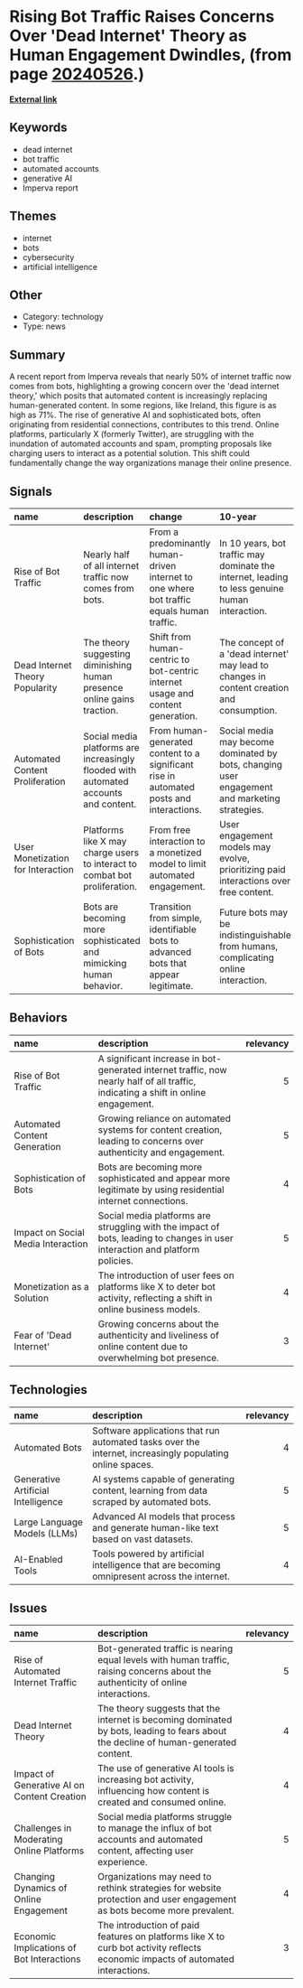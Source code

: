 # __Rising Bot Traffic Raises Concerns Over 'Dead Internet' Theory as Human Engagement Dwindles__, (from page [20240526](https://kghosh.substack.com/p/20240526).)

__[External link](https://www.independent.co.uk/tech/dead-internet-web-bots-humans-b2530324.html)__



## Keywords

* dead internet
* bot traffic
* automated accounts
* generative AI
* Imperva report

## Themes

* internet
* bots
* cybersecurity
* artificial intelligence

## Other

* Category: technology
* Type: news

## Summary

A recent report from Imperva reveals that nearly 50% of internet traffic now comes from bots, highlighting a growing concern over the 'dead internet theory,' which posits that automated content is increasingly replacing human-generated content. In some regions, like Ireland, this figure is as high as 71%. The rise of generative AI and sophisticated bots, often originating from residential connections, contributes to this trend. Online platforms, particularly X (formerly Twitter), are struggling with the inundation of automated accounts and spam, prompting proposals like charging users to interact as a potential solution. This shift could fundamentally change the way organizations manage their online presence.

## Signals

| name                              | description                                                                          | change                                                                                    | 10-year                                                                                        | driving-force                                                                      |   relevancy |
|:----------------------------------|:-------------------------------------------------------------------------------------|:------------------------------------------------------------------------------------------|:-----------------------------------------------------------------------------------------------|:-----------------------------------------------------------------------------------|------------:|
| Rise of Bot Traffic               | Nearly half of all internet traffic now comes from bots.                             | From a predominantly human-driven internet to one where bot traffic equals human traffic. | In 10 years, bot traffic may dominate the internet, leading to less genuine human interaction. | The growth of generative AI and sophisticated bots for data scraping.              |           5 |
| Dead Internet Theory Popularity   | The theory suggesting diminishing human presence online gains traction.              | Shift from human-centric to bot-centric internet usage and content generation.            | The concept of a 'dead internet' may lead to changes in content creation and consumption.      | Concerns over authenticity and the impact of automated content on social media.    |           4 |
| Automated Content Proliferation   | Social media platforms are increasingly flooded with automated accounts and content. | From human-generated content to a significant rise in automated posts and interactions.   | Social media may become dominated by bots, changing user engagement and marketing strategies.  | The need for businesses to adapt to a changing digital landscape filled with bots. |           5 |
| User Monetization for Interaction | Platforms like X may charge users to interact to combat bot proliferation.           | From free interaction to a monetized model to limit automated engagement.                 | User engagement models may evolve, prioritizing paid interactions over free content.           | The struggle to maintain genuine user interactions in the face of bot traffic.     |           4 |
| Sophistication of Bots            | Bots are becoming more sophisticated and mimicking human behavior.                   | Transition from simple, identifiable bots to advanced bots that appear legitimate.        | Future bots may be indistinguishable from humans, complicating online interaction.             | Advancements in AI technology enhancing bot capabilities.                          |           5 |

## Behaviors

| name                               | description                                                                                                                        |   relevancy |
|:-----------------------------------|:-----------------------------------------------------------------------------------------------------------------------------------|------------:|
| Rise of Bot Traffic                | A significant increase in bot-generated internet traffic, now nearly half of all traffic, indicating a shift in online engagement. |           5 |
| Automated Content Generation       | Growing reliance on automated systems for content creation, leading to concerns over authenticity and engagement.                  |           5 |
| Sophistication of Bots             | Bots are becoming more sophisticated and appear more legitimate by using residential internet connections.                         |           4 |
| Impact on Social Media Interaction | Social media platforms are struggling with the impact of bots, leading to changes in user interaction and platform policies.       |           5 |
| Monetization as a Solution         | The introduction of user fees on platforms like X to deter bot activity, reflecting a shift in online business models.             |           4 |
| Fear of 'Dead Internet'            | Growing concerns about the authenticity and liveliness of online content due to overwhelming bot presence.                         |           3 |

## Technologies

| name                               | description                                                                                              |   relevancy |
|:-----------------------------------|:---------------------------------------------------------------------------------------------------------|------------:|
| Automated Bots                     | Software applications that run automated tasks over the internet, increasingly populating online spaces. |           4 |
| Generative Artificial Intelligence | AI systems capable of generating content, learning from data scraped by automated bots.                  |           5 |
| Large Language Models (LLMs)       | Advanced AI models that process and generate human-like text based on vast datasets.                     |           5 |
| AI-Enabled Tools                   | Tools powered by artificial intelligence that are becoming omnipresent across the internet.              |           4 |

## Issues

| name                                        | description                                                                                                                         |   relevancy |
|:--------------------------------------------|:------------------------------------------------------------------------------------------------------------------------------------|------------:|
| Rise of Automated Internet Traffic          | Bot-generated traffic is nearing equal levels with human traffic, raising concerns about the authenticity of online interactions.   |           5 |
| Dead Internet Theory                        | The theory suggests that the internet is becoming dominated by bots, leading to fears about the decline of human-generated content. |           4 |
| Impact of Generative AI on Content Creation | The use of generative AI tools is increasing bot activity, influencing how content is created and consumed online.                  |           4 |
| Challenges in Moderating Online Platforms   | Social media platforms struggle to manage the influx of bot accounts and automated content, affecting user experience.              |           5 |
| Changing Dynamics of Online Engagement      | Organizations may need to rethink strategies for website protection and user engagement as bots become more prevalent.              |           4 |
| Economic Implications of Bot Interactions   | The introduction of paid features on platforms like X to curb bot activity reflects economic impacts of automated interactions.     |           3 |